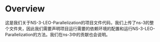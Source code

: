 # Overview
这是我们关于NS-3-LEO-Parallelization的项目文件代码，我们上传了ns-3的整个文件夹，因此我们需要声明项目运行需要的依赖环境的配置和运行NS-3-LEO-Parallelization的方法。我们在ns-3中的贡献也会说明。
